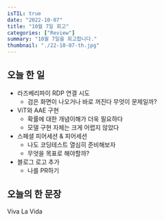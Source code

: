 ```yaml
---
isTIL: true
date: "2022-10-07"
title: "10월 7일 회고"
categories: ["Review"]
summary: "10월 7일을 회고합니다."
thumbnail: "./22-10-07-th.jpg"
---
```



## 오늘 한 일
- 라즈베리파이 RDP 연결 시도
  - 검은 화면이 나오거나 바로 꺼진다 무엇이 문제일까?
- ViT와 AAE 구현
  - 확률에 대한 개념이해가 더욱 필요하다
  - 모델 구현 자체는 크게 어렵지 않았다
- 스페셜 피어세션 & 피어세션
  - 나도 코딩테스트 열심히 준비해보자
  - 무엇을 목표로 해야할까?
- 블로그 로고 추가
  - 나를 PR하기

## 오늘의 한 문장
Viva La Vida